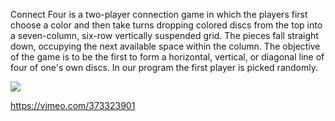 Connect Four is a two-player connection game in which the players first choose a color and then take turns dropping colored discs from the top into a seven-column, six-row vertically suspended grid. The pieces fall straight down, occupying the next available space within the column. The objective of the game is to be the first to form a horizontal, vertical, or diagonal line of four of one's own discs. In our program the first player is picked randomly. 

![](https://cdn.vox-cdn.com/thumbor/L9GRRLzqtEhuLIy5DBg_Aph-SGQ=/0x28:1047x726/920x613/filters:focal(0x28:1047x726):format(webp)/cdn.vox-cdn.com/uploads/chorus_image/image/8698567/connect-4.0.jpg)

https://vimeo.com/373323901

